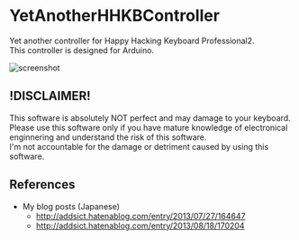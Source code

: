 YetAnotherHHKBController
=========================

Yet another controller for Happy Hacking Keyboard Professional2.  
This controller is designed for Arduino.

![screenshot](https://raw.github.com/yfuruyama/YetAnotherHHKBController/master/img/hhkb_arduino.png)

!DISCLAIMER!
---------------
This software is absolutely NOT perfect and may damage to your keyboard.  
Please use this software only if you have mature knowledge of electronical  
enginnering and understand the risk of this software.  
I'm not accountable for the damage or detriment caused by using this software.

References
----------
- My blog posts (Japanese)
  - http://addsict.hatenablog.com/entry/2013/07/27/164647
  - http://addsict.hatenablog.com/entry/2013/08/18/170204
